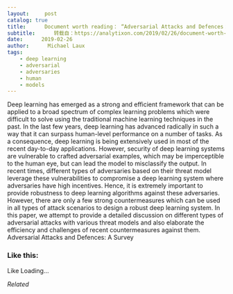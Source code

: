 ```yaml
---
layout:     post
catalog: true
title:      Document worth reading： “Adversarial Attacks and Defences： A Survey”
subtitle:      转载自：https://analytixon.com/2019/02/26/document-worth-reading-adversarial-attacks-and-defences-a-survey/
date:      2019-02-26
author:      Michael Laux
tags:
    - deep learning
    - adversarial
    - adversaries
    - human
    - models
---
```


Deep learning has emerged as a strong and efficient framework that can be applied to a broad spectrum of complex learning problems which were difficult to solve using the traditional machine learning techniques in the past. In the last few years, deep learning has advanced radically in such a way that it can surpass human-level performance on a number of tasks. As a consequence, deep learning is being extensively used in most of the recent day-to-day applications. However, security of deep learning systems are vulnerable to crafted adversarial examples, which may be imperceptible to the human eye, but can lead the model to misclassify the output. In recent times, different types of adversaries based on their threat model leverage these vulnerabilities to compromise a deep learning system where adversaries have high incentives. Hence, it is extremely important to provide robustness to deep learning algorithms against these adversaries. However, there are only a few strong countermeasures which can be used in all types of attack scenarios to design a robust deep learning system. In this paper, we attempt to provide a detailed discussion on different types of adversarial attacks with various threat models and also elaborate the efficiency and challenges of recent countermeasures against them. Adversarial Attacks and Defences: A Survey





### Like this:

Like Loading...


*Related*

